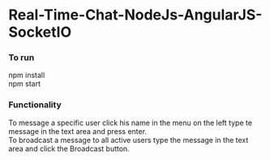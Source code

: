 # Real-Time-Chat-NodeJs-AngularJS-SocketIO
### To run
npm install  
npm start
### Functionality
To message a specific user click his name in the menu on the left type te message in the text area and press enter.  
To broadcast a message to all active users type the message in the text area and click the Broadcast button.
